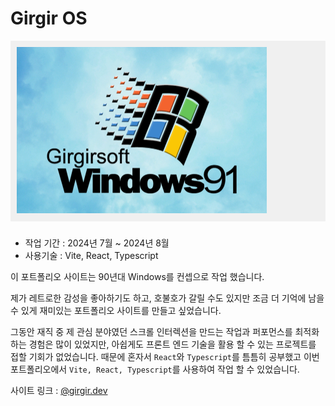 # Girgir OS

<div style="background-color: #f0f0f0; padding: 10px; margin-bottom:24px;">
  <img src="src/assets/images/common/splashImage.png" alt="My Image" width="400">
</div>

- 작업 기간 : 2024년 7월 ~ 2024년 8월
- 사용기술 : Vite, React, Typescript

이 포트폴리오 사이트는 90년대 Windows를 컨셉으로 작업 했습니다.

제가 레트로한 감성을 좋아하기도 하고, 호불호가 갈릴 수도 있지만 조금 더 기억에 남을 수 있게 재미있는 포트폴리오 사이트를 만들고 싶었습니다. 

그동안 재직 중 제 관심 분야였던 스크롤 인터렉션을 만드는 작업과 퍼포먼스를 최적화 하는 경험은 많이 있었지만, 
아쉽게도 프론트 엔드 기술을 활용 할 수 있는 프로젝트를 접할 기회가 없었습니다. 
때문에 혼자서 `React`와 `Typescript`를 틈틈히 공부했고 이번 포트폴리오에서 `Vite, React, Typescript`를 사용하여 작업 할 수 있었습니다.

사이트 링크 : [@girgir.dev](http://girgir.synology.me/)